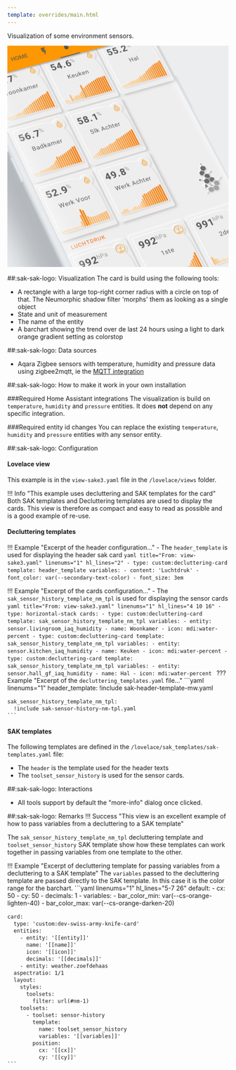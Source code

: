 ```yaml
---
template: overrides/main.html
---
```


Visualization of some environment sensors.

[![SAK Example 3]][SAK Example 3]

  [SAK Example 3]: ../assets/screenshots/sak-example-3.png
  
##:sak-sak-logo: Visualization
The card is build using the following tools:

- A rectangle with a large top-right corner radius with a circle on top of that. The Neumorphic shadow filter 'morphs' them as looking as a single object
- State and unit of measurement
- The name of the entity
- A barchart showing the trend over de last 24 hours using a light to dark orange gradient setting as colorstop

##:sak-sak-logo: Data sources
- Aqara Zigbee sensors with temperature, humidity and pressure data using zigbee2mqtt, ie the [MQTT integration](https://www.home-assistant.io/integrations/mqtt/)

##:sak-sak-logo: How to make it work in your own installation

###Required Home Assistant integrations
The visualization is build on `temperature`, `humidity` and `pressure` entities. It does **not** depend on any specific integration.

###Required entity id changes
You can replace the existing `temperature`, `humidity` and `pressure` entities with any sensor entity. 

##:sak-sak-logo: Configuration

#### Lovelace view

This example is in the `view-sake3.yaml` file in the `/lovelace/views` folder.

!!! Info "This example uses decluttering and SAK templates for the card"
    Both SAK templates and Decluttering templates are used to display the cards. This view is therefore as compact and easy to read as possible and is a good example of re-use.

#### Decluttering templates

!!! Example "Excerpt of the header configuration..."
    - The `header_template` is used for displaying the header sak card
    ```yaml title="From: view-sake3.yaml" linenums="1" hl_lines="2"
    - type: custom:decluttering-card
      template: header_template
      variables:
        - content: 'Luchtdruk'
        - font_color: var(--secondary-text-color)
        - font_size: 3em
    ```

!!! Example "Excerpt of the cards configuration..."
    - The `sak_sensor_history_template_nm_tpl` is used for displaying the sensor cards
    ```yaml title="From: view-sake3.yaml" linenums="1" hl_lines="4 10 16"
    - type: horizontal-stack
      cards:
        - type: custom:decluttering-card
          template: sak_sensor_history_template_nm_tpl
          variables:
            - entity: sensor.livingroom_iaq_humidity
            - name: Woonkamer
            - icon: mdi:water-percent
        - type: custom:decluttering-card
          template: sak_sensor_history_template_nm_tpl
          variables:
            - entity: sensor.kitchen_iaq_humidity
            - name: Keuken
            - icon: mdi:water-percent
        - type: custom:decluttering-card
          template: sak_sensor_history_template_nm_tpl
          variables:
            - entity: sensor.hall_gf_iaq_humidity
            - name: Hal
            - icon: mdi:water-percent
    ```
??? Example "Excerpt of the `decluttering_templates.yaml` file..."
    ```yaml linenums="1"
    header_template:
      !include sak-header-template-mw.yaml

    sak_sensor_history_template_nm_tpl:
      !include sak-sensor-history-nm-tpl.yaml
    ```
    
#### SAK templates
The following templates are defined in the `/lovelace/sak_templates/sak-templates.yaml` file:

- The `header` is the template used for the header texts
- The `toolset_sensor_history` is used for the sensor cards.

##:sak-sak-logo: Interactions
- All tools support by default the "more-info" dialog once clicked.

##:sak-sak-logo: Remarks
!!! Success "This view is an excellent example of how to pass variables from a decluttering to a SAK template"

The `sak_sensor_history_template_nm_tpl` decluttering template and `toolset_sensor_history` SAK template show how these templates can work together in passing variables from one template to the other.
    
!!! Example "Excerpt of decluttering template for passing variables from a decluttering to a SAK template"
    The `variables` passed to the decluttering template are passed directly to the SAK template. In this case it is the color range for the barchart.
    ```yaml linenums="1" hl_lines="5-7 26"
    default:
      - cx: 50
      - cy: 50
      - decimals: 1
      - variables:
          - bar_color_min: var(--cs-orange-lighten-40)
          - bar_color_max: var(--cs-orange-darken-20)

    card:
      type: 'custom:dev-swiss-army-knife-card'
      entities: 
        - entity: '[[entity]]'
          name: '[[name]]'
          icon: '[[icon]]'
          decimals: '[[decimals]]'
        - entity: weather.zoefdehaas
      aspectratio: 1/1
      layout:
        styles:
          toolsets:
            filter: url(#nm-1)
        toolsets:
          - toolset: sensor-history
            template:
              name: toolset_sensor_history
              variables: '[[variables]]'
            position:
              cx: '[[cx]]'
              cy: '[[cy]]'
    ```

